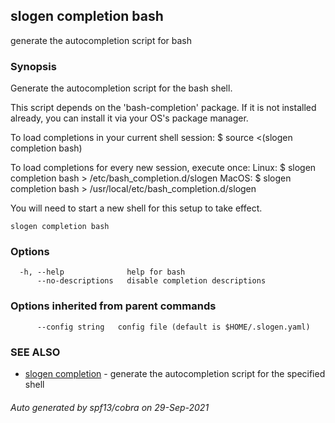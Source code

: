 ## slogen completion bash

generate the autocompletion script for bash

### Synopsis


Generate the autocompletion script for the bash shell.

This script depends on the 'bash-completion' package.
If it is not installed already, you can install it via your OS's package manager.

To load completions in your current shell session:
$ source <(slogen completion bash)

To load completions for every new session, execute once:
Linux:
  $ slogen completion bash > /etc/bash_completion.d/slogen
MacOS:
  $ slogen completion bash > /usr/local/etc/bash_completion.d/slogen

You will need to start a new shell for this setup to take effect.
  

```
slogen completion bash
```

### Options

```
  -h, --help              help for bash
      --no-descriptions   disable completion descriptions
```

### Options inherited from parent commands

```
      --config string   config file (default is $HOME/.slogen.yaml)
```

### SEE ALSO

* [slogen completion](slogen_completion.md)	 - generate the autocompletion script for the specified shell

###### Auto generated by spf13/cobra on 29-Sep-2021
